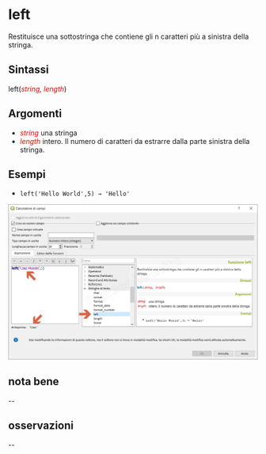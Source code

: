 # left

Restituisce una sottostringa che contiene gli n caratteri più a sinistra della stringa.

## Sintassi

left(_<span style="color:red;">string</span>, <span style="color:red;">length</span>_)

## Argomenti

* _<span style="color:red;">string</span>_ una stringa
* _<span style="color:red;">length</span>_ intero. Il numero di caratteri da estrarre dalla parte sinistra della stringa.

## Esempi

* `left('Hello World',5) → 'Hello'`

![](/img/stringhe_di_testo/left/left1.png)

## nota bene

--

## osservazioni

--
